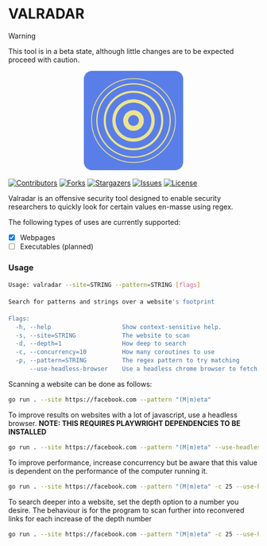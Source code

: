 # VALRADAR

> [!WARNING]  
> This tool is in a beta state, although little changes are to be expected proceed with caution.

<p align="center">
    <img src="docs/icon.png" alt="valradar icon" width="200"/>
</p>

[![Contributors][contributors-shield]][contributors-url]
[![Forks][forks-shield]][forks-url]
[![Stargazers][stars-shield]][stars-url]
[![Issues][issues-shield]][issues-url]
[![License][license-shield]][license-url]

Valradar is an offensive security tool designed to enable security researchers to quickly look for certain values en-masse using regex.

<p>The following types of uses are currently supported:</p>

- [x] Webpages
- [ ] Executables (planned)

### Usage

```sh
Usage: valradar --site=STRING --pattern=STRING [flags]

Search for patterns and strings over a website's footprint

Flags:
  -h, --help                    Show context-sensitive help.
  -s, --site=STRING             The website to scan
  -d, --depth=1                 How deep to search
  -c, --concurrency=10          How many coroutines to use
  -p, --pattern=STRING          The regex pattern to try matching
      --use-headless-browser    Use a headless chrome browser to fetch the webpages
```

Scanning a website can be done as follows:

```sh
go run . --site https://facebook.com --pattern "(M|m)eta"
```

To improve results on websites with a lot of javascript, use a headless browser. __NOTE: THIS REQUIRES PLAYWRIGHT DEPENDENCIES TO BE INSTALLED__

```sh
go run . --site https://facebook.com --pattern "(M|m)eta" --use-headless-browser
```

To improve performance, increase concurrency but be aware that this value is dependent on the performance of the computer running it.

```sh
go run . --site https://facebook.com --pattern "(M|m)eta" -c 25 --use-headless-browser
```

To search deeper into a website, set the depth option to a number you desire. The behaviour is for the program to scan further into reconvered links for each increase of the depth number

```sh
go run . --site https://facebook.com --pattern "(M|m)eta" -c 25 --use-headless-browser -d 20
```

[contributors-shield]: https://img.shields.io/github/contributors/neutrino2211/valradar?style=for-the-badge
[contributors-url]: https://github.com/neutrino2211/valradar/graphs/contributors
[forks-shield]: https://img.shields.io/github/forks/neutrino2211/valradar?style=for-the-badge
[forks-url]: https://github.com/neutrino2211/valradar/network/members
[stars-shield]: https://img.shields.io/github/stars/neutrino2211/valradar?style=for-the-badge
[stars-url]: https://github.com/neutrino2211/valradar/stargazers
[issues-shield]: https://img.shields.io/github/issues/neutrino2211/valradar?style=for-the-badge
[issues-url]: https://github.com/neutrino2211/valradar/issues
[license-shield]: https://img.shields.io/github/license/neutrino2211/valradar?style=for-the-badge
[license-url]: https://github.com/neutrino2211/valradar/blob/master/LICENSE
